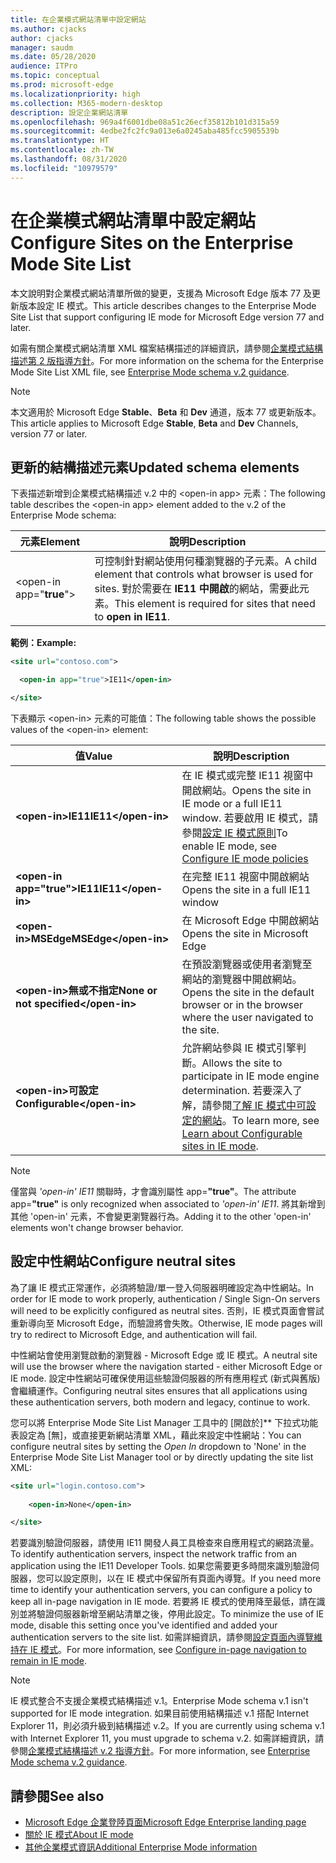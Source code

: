 ```yaml
---
title: 在企業模式網站清單中設定網站
ms.author: cjacks
author: cjacks
manager: saudm
ms.date: 05/28/2020
audience: ITPro
ms.topic: conceptual
ms.prod: microsoft-edge
ms.localizationpriority: high
ms.collection: M365-modern-desktop
description: 設定企業網站清單
ms.openlocfilehash: 969a4f6001dbe08a51c26ecf35812b101d315a59
ms.sourcegitcommit: 4edbe2fc2fc9a013e6a0245aba485fcc5905539b
ms.translationtype: HT
ms.contentlocale: zh-TW
ms.lasthandoff: 08/31/2020
ms.locfileid: "10979579"
---
```

# <span data-ttu-id="965b8-103">在企業模式網站清單中設定網站</span><span class="sxs-lookup"><span data-stu-id="965b8-103">Configure Sites on the Enterprise Mode Site List</span></span>

<span data-ttu-id="965b8-104">本文說明對企業模式網站清單所做的變更，支援為 Microsoft Edge 版本 77 及更新版本設定 IE 模式。</span><span class="sxs-lookup"><span data-stu-id="965b8-104">This article describes changes to the Enterprise Mode Site List that support configuring IE mode for Microsoft Edge version 77 and later.</span></span>

<span data-ttu-id="965b8-105">如需有關企業模式網站清單 XML 檔案結構描述的詳細資訊，請參閱[企業模式結構描述第 2 版指導方針](https://docs.microsoft.com/internet-explorer/ie11-deploy-guide/enterprise-mode-schema-version-2-guidance)。</span><span class="sxs-lookup"><span data-stu-id="965b8-105">For more information on the schema for the Enterprise Mode Site List XML file, see [Enterprise Mode schema v.2 guidance](https://docs.microsoft.com/internet-explorer/ie11-deploy-guide/enterprise-mode-schema-version-2-guidance).</span></span>

> [!NOTE]
> <span data-ttu-id="965b8-106">本文適用於 Microsoft Edge **Stable**、**Beta** 和 **Dev** 通道，版本 77 或更新版本。</span><span class="sxs-lookup"><span data-stu-id="965b8-106">This article applies to Microsoft Edge **Stable**, **Beta** and **Dev** Channels, version 77 or later.</span></span>

## <span data-ttu-id="965b8-107">更新的結構描述元素</span><span class="sxs-lookup"><span data-stu-id="965b8-107">Updated schema elements</span></span>

<span data-ttu-id="965b8-108">下表描述新增到企業模式結構描述 v.2 中的 \<open-in app\> 元素：</span><span class="sxs-lookup"><span data-stu-id="965b8-108">The following table describes the \<open-in app\> element added to the v.2 of the Enterprise Mode schema:</span></span>

| **<span data-ttu-id="965b8-109">元素</span><span class="sxs-lookup"><span data-stu-id="965b8-109">Element</span></span>** | **<span data-ttu-id="965b8-110">說明</span><span class="sxs-lookup"><span data-stu-id="965b8-110">Description</span></span>** |
| --- | --- |
| \<open-in app="**true**"\> | <span data-ttu-id="965b8-111">可控制針對網站使用何種瀏覽器的子元素。</span><span class="sxs-lookup"><span data-stu-id="965b8-111">A child element that controls what browser is used for sites.</span></span> <span data-ttu-id="965b8-112">對於需要在 **IE11 中開啟**的網站，需要此元素。</span><span class="sxs-lookup"><span data-stu-id="965b8-112">This element is required for sites that need to **open in IE11**.</span></span>|

**<span data-ttu-id="965b8-113">範例：</span><span class="sxs-lookup"><span data-stu-id="965b8-113">Example:</span></span>**

``` xml
<site url="contoso.com">

  <open-in app="true">IE11</open-in>

</site>
```

<span data-ttu-id="965b8-114">下表顯示 \<open-in\> 元素的可能值：</span><span class="sxs-lookup"><span data-stu-id="965b8-114">The following table shows the possible values of the \<open-in\> element:</span></span>

| **<span data-ttu-id="965b8-115">值</span><span class="sxs-lookup"><span data-stu-id="965b8-115">Value</span></span>** | **<span data-ttu-id="965b8-116">說明</span><span class="sxs-lookup"><span data-stu-id="965b8-116">Description</span></span>** |
| --- | --- |
| **\<open-in\><span data-ttu-id="965b8-117">IE11</span><span class="sxs-lookup"><span data-stu-id="965b8-117">IE11</span></span>\</open-in\>** | <span data-ttu-id="965b8-118">在 IE 模式或完整 IE11 視窗中開啟網站。</span><span class="sxs-lookup"><span data-stu-id="965b8-118">Opens the site in IE mode or a full IE11 window.</span></span> <span data-ttu-id="965b8-119">若要啟用 IE 模式，請參閱[設定 IE 模式原則](https://docs.microsoft.com/deployedge/edge-ie-mode-policies)</span><span class="sxs-lookup"><span data-stu-id="965b8-119">To enable IE mode, see [Configure IE mode policies](https://docs.microsoft.com/deployedge/edge-ie-mode-policies)</span></span>|
| **\<open-in app="**true**"\><span data-ttu-id="965b8-120">IE11</span><span class="sxs-lookup"><span data-stu-id="965b8-120">IE11</span></span>\</open-in\>** | <span data-ttu-id="965b8-121">在完整 IE11 視窗中開啟網站</span><span class="sxs-lookup"><span data-stu-id="965b8-121">Opens the site in a full IE11 window</span></span> |
| **\<open-in\><span data-ttu-id="965b8-122">MSEdge</span><span class="sxs-lookup"><span data-stu-id="965b8-122">MSEdge</span></span>\</open-in\>** | <span data-ttu-id="965b8-123">在 Microsoft Edge 中開啟網站</span><span class="sxs-lookup"><span data-stu-id="965b8-123">Opens the site in Microsoft Edge</span></span> |
| **\<open-in\><span data-ttu-id="965b8-124">無或不指定</span><span class="sxs-lookup"><span data-stu-id="965b8-124">None or not specified</span></span>\</open-in\>** | <span data-ttu-id="965b8-125">在預設瀏覽器或使用者瀏覽至網站的瀏覽器中開啟網站。</span><span class="sxs-lookup"><span data-stu-id="965b8-125">Opens the site in the default browser or in the browser where the user navigated to the site.</span></span> |
|**\<open-in\><span data-ttu-id="965b8-126">可設定</span><span class="sxs-lookup"><span data-stu-id="965b8-126">Configurable</span></span>\</open-in\>** | <span data-ttu-id="965b8-127">允許網站參與 IE 模式引擎判斷。</span><span class="sxs-lookup"><span data-stu-id="965b8-127">Allows the site to participate in IE mode engine determination.</span></span> <span data-ttu-id="965b8-128">若要深入了解，請參閱[了解 IE 模式中可設定的網站](edge-learnmore-configurable-sites-ie-mode.md)。</span><span class="sxs-lookup"><span data-stu-id="965b8-128">To learn more, see [Learn about Configurable sites in IE mode](edge-learnmore-configurable-sites-ie-mode.md).</span></span>  |

>[!NOTE]
> <span data-ttu-id="965b8-129">僅當與 _'open-in' IE11_ 關聯時，才會識別屬性 app=**"true"**。</span><span class="sxs-lookup"><span data-stu-id="965b8-129">The attribute app=**"true"** is only recognized when associated to _'open-in' IE11_.</span></span> <span data-ttu-id="965b8-130">將其新增到其他 'open-in' 元素，不會變更瀏覽器行為。</span><span class="sxs-lookup"><span data-stu-id="965b8-130">Adding it to the other 'open-in' elements won't change browser behavior.</span></span>   

## <span data-ttu-id="965b8-131">設定中性網站</span><span class="sxs-lookup"><span data-stu-id="965b8-131">Configure neutral sites</span></span>

<span data-ttu-id="965b8-132">為了讓 IE 模式正常運作，必須將驗證/單一登入伺服器明確設定為中性網站。</span><span class="sxs-lookup"><span data-stu-id="965b8-132">In order for IE mode to work properly, authentication / Single Sign-On servers will need to be explicitly configured as neutral sites.</span></span> <span data-ttu-id="965b8-133">否則，IE 模式頁面會嘗試重新導向至 Microsoft Edge，而驗證將會失敗。</span><span class="sxs-lookup"><span data-stu-id="965b8-133">Otherwise, IE mode pages will try to redirect to Microsoft Edge, and authentication will fail.</span></span>

<span data-ttu-id="965b8-134">中性網站會使用瀏覽啟動的瀏覽器 - Microsoft Edge 或 IE 模式。</span><span class="sxs-lookup"><span data-stu-id="965b8-134">A neutral site will use the browser where the navigation started - either Microsoft Edge or IE mode.</span></span> <span data-ttu-id="965b8-135">設定中性網站可確保使用這些驗證伺服器的所有應用程式 (新式與舊版) 會繼續運作。</span><span class="sxs-lookup"><span data-stu-id="965b8-135">Configuring neutral sites ensures that all applications using these authentication servers, both modern and legacy, continue to work.</span></span>

<span data-ttu-id="965b8-136">您可以將 Enterprise Mode Site List Manager 工具中的 [開啟於]\*\* 下拉式功能表設定為 [無]，或直接更新網站清單 XML，藉此來設定中性網站：</span><span class="sxs-lookup"><span data-stu-id="965b8-136">You can configure neutral sites by setting the *Open In* dropdown to 'None' in the Enterprise Mode Site List Manager tool or by directly updating the site list XML:</span></span>

``` xml
<site url="login.contoso.com">
   
    <open-in>None</open-in>

</site>
```

<span data-ttu-id="965b8-137">若要識別驗證伺服器，請使用 IE11 開發人員工具檢查來自應用程式的網路流量。</span><span class="sxs-lookup"><span data-stu-id="965b8-137">To identify authentication servers, inspect the network traffic from an application using the IE11 Developer Tools.</span></span> <span data-ttu-id="965b8-138">如果您需要更多時間來識別驗證伺服器，您可以設定原則，以在 IE 模式中保留所有頁面內導覽。</span><span class="sxs-lookup"><span data-stu-id="965b8-138">If you need more time to identify your authentication servers, you can configure a policy to keep all in-page navigation in IE mode.</span></span> <span data-ttu-id="965b8-139">若要將 IE 模式的使用降至最低，請在識別並將驗證伺服器新增至網站清單之後，停用此設定。</span><span class="sxs-lookup"><span data-stu-id="965b8-139">To minimize the use of IE mode, disable this setting once you've identified and added your authentication servers to the site list.</span></span> <span data-ttu-id="965b8-140">如需詳細資訊，請參閱[設定頁面內導覽維持在 IE 模式](https://docs.microsoft.com/deployedge/microsoft-edge-policies#internetexplorerintegrationsiteredirect)。</span><span class="sxs-lookup"><span data-stu-id="965b8-140">For more information, see [Configure in-page navigation to remain in IE mode](https://docs.microsoft.com/deployedge/microsoft-edge-policies#internetexplorerintegrationsiteredirect).</span></span>

>[!NOTE]
   ><span data-ttu-id="965b8-141">IE 模式整合不支援企業模式結構描述 v.1。</span><span class="sxs-lookup"><span data-stu-id="965b8-141">Enterprise Mode schema v.1 isn't supported for IE mode integration.</span></span> <span data-ttu-id="965b8-142">如果目前使用結構描述 v.1 搭配 Internet Explorer 11，則必須升級到結構描述 v.2。</span><span class="sxs-lookup"><span data-stu-id="965b8-142">If you are currently using schema v.1 with Internet Explorer 11, you must upgrade to schema v.2.</span></span> <span data-ttu-id="965b8-143">如需詳細資訊，請參閱[企業模式結構描述 v.2 指導方針](https://docs.microsoft.com/internet-explorer/ie11-deploy-guide/enterprise-mode-schema-version-2-guidance)。</span><span class="sxs-lookup"><span data-stu-id="965b8-143">For more information, see [Enterprise Mode schema v.2 guidance](https://docs.microsoft.com/internet-explorer/ie11-deploy-guide/enterprise-mode-schema-version-2-guidance).</span></span>

## <span data-ttu-id="965b8-144">請參閱</span><span class="sxs-lookup"><span data-stu-id="965b8-144">See also</span></span>

- [<span data-ttu-id="965b8-145">Microsoft Edge 企業登陸頁面</span><span class="sxs-lookup"><span data-stu-id="965b8-145">Microsoft Edge Enterprise landing page</span></span>](https://aka.ms/EdgeEnterprise)
- [<span data-ttu-id="965b8-146">關於 IE 模式</span><span class="sxs-lookup"><span data-stu-id="965b8-146">About IE mode</span></span>](https://docs.microsoft.com/deployedge/edge-ie-mode)
- [<span data-ttu-id="965b8-147">其他企業模式資訊</span><span class="sxs-lookup"><span data-stu-id="965b8-147">Additional Enterprise Mode information</span></span>](https://docs.microsoft.com/internet-explorer/ie11-deploy-guide/enterprise-mode-overview-for-ie11)